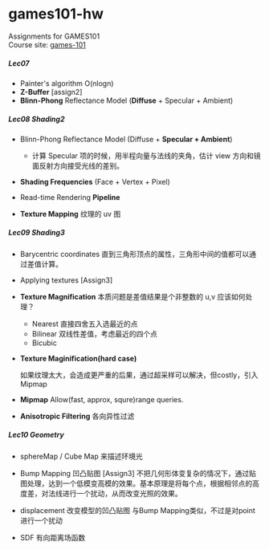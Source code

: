 # games101-hw
Assignments for GAMES101  
Course site: [games-101](https://sites.cs.ucsb.edu/~lingqi/teaching/games101.html)

##### Lec07

* Painter's algorithm O(nlogn)
* **Z-Buffer** [assign2]
* **Blinn-Phong** Reflectance Model (**Diffuse** + Specular + Ambient)

##### Lec08 Shading2 

* Blinn-Phong Reflectance Model (Diffuse + **Specular + Ambient**)

  * 计算 Specular 项的时候，用半程向量与法线的夹角，估计 view 方向和镜面反射方向接受光线的差别。
* **Shading Frequencies** (Face + Vertex + Pixel)
* Read-time Rendering **Pipeline**

* **Texture Mapping**
  纹理的 uv 图

##### Lec09 Shading3

* Barycentric coordinates
  直到三角形顶点的属性，三角形中间的值都可以通过差值计算。 

* Applying textures [Assign3]

* **Texture Magnification**
  本质问题是差值结果是个非整数的 u,v 应该如何处理？

  * Nearest 直接四舍五入选最近的点
  * Bilinear 双线性差值，考虑最近的四个点
  * Bicubic

* **Texture Maginification(hard case)**

  如果纹理太大，会造成更严重的后果，通过超采样可以解决，但costly，引入Mipmap

* **Mipmap**
  Allow(fast, approx, squre)range queries. 

* **Anisotropic Filtering** 各向异性过滤

##### Lec10 Geometry

* sphereMap / Cube Map 来描述环境光
* Bump Mapping 凹凸贴图 [Assign3]
  不把几何形体变复杂的情况下，通过贴图处理，达到一个低模变高模的效果。基本原理是将每个点，根据相邻点的高度差，对法线进行一个扰动，从而改变光照的效果。

* displacement 改变模型的凹凸贴图
  与Bump  Mapping类似，不过是对point进行一个扰动
* SDF 有向距离场函数
